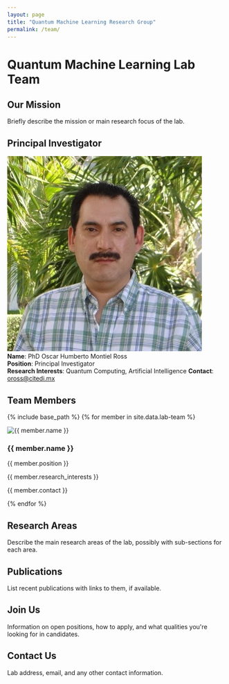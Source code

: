 ```yaml
---
layout: page
title: "Quantum Machine Learning Research Group"
permalink: /team/
---
```


# Quantum Machine Learning Lab Team
## Our Mission
Briefly describe the mission or main research focus of the lab.

## Principal Investigator
![PI's Image](./../images/oross-pic.jpg)  
**Name**: PhD Oscar Humberto Montiel Ross  
**Position**: Principal Investigator  
**Research Interests**: Quantum Computing, Artificial Intelligence
**Contact**: oross@citedi.mx

## Team Members

{% include base_path %}
{% for member in site.data.lab-team %}
<div class="team-member">
    <div class="member__avatar">
        <img src="{{ member.avatar | prepend: '/images/' | prepend: base_path }}" alt="{{ member.name }}">
    </div>
    <div class="member__content">
        <h3 class="member__name">{{ member.name }}</h3>
        <p class="member__position">{{ member.position }}</p>
        <p class="member__research_interests">{{ member.research_interests }}</p>
        <p class="member__contact">{{ member.contact }}</p>
    </div>
</div>
{% endfor %}

## Research Areas
Describe the main research areas of the lab, possibly with sub-sections for each area.

## Publications
List recent publications with links to them, if available.

## Join Us
Information on open positions, how to apply, and what qualities you're looking for in candidates.

## Contact Us
Lab address, email, and any other contact information.
